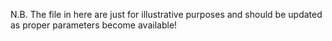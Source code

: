 N.B. The file in here are just for illustrative purposes and should be updated as proper parameters become available!

